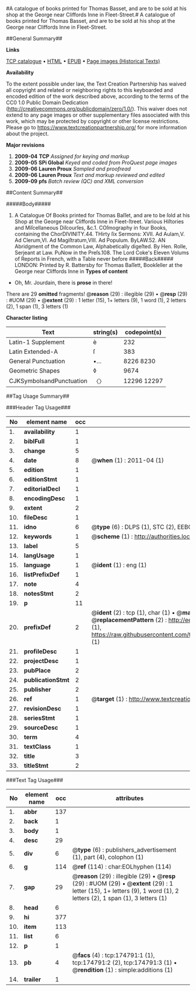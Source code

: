 #A catalogue of books printed for Thomas Basset, and are to be sold at his shop at the George near Cliffords Inne in Fleet-Street.#
A catalogue of books printed for Thomas Basset, and are to be sold at his shop at the George near Cliffords Inne in Fleet-Street.

##General Summary##

**Links**

[TCP catalogue](http://www.ota.ox.ac.uk/tcp/)  • 
[HTML](http://tei.it.ox.ac.uk/tcp/Texts-HTML/free/B01/B01518.html)  • 
[EPUB](http://tei.it.ox.ac.uk/tcp/Texts-EPUB/free/B01/B01518.epub) • 
[Page images (Historical Texts)](https://historicaltexts.jisc.ac.uk/eebo-51784365e)

**Availability**

To the extent possible under law, the Text Creation Partnership has waived all copyright and related or neighboring rights to this keyboarded and encoded edition of the work described above, according to the terms of the CC0 1.0 Public Domain Dedication (http://creativecommons.org/publicdomain/zero/1.0/). This waiver does not extend to any page images or other supplementary files associated with this work, which may be protected by copyright or other license restrictions. Please go to https://www.textcreationpartnership.org/ for more information about the project.

**Major revisions**

1. __2009-04__ __TCP__ *Assigned for keying and markup*
1. __2009-05__ __SPi Global__ *Keyed and coded from ProQuest page images*
1. __2009-06__ __Lauren Proux__ *Sampled and proofread*
1. __2009-06__ __Lauren Proux__ *Text and markup reviewed and edited*
1. __2009-09__ __pfs__ *Batch review (QC) and XML conversion*

##Content Summary##

#####Body#####

1. A Catalogue Of Books printed for Thomas Baſſet, and are to be ſold at his Shop at the George near Cliffords Inne in Fleet-ſtreet.
Various Hiſtories and Miſcellaneous Diſcourſes, &c.1. COſmography in four Books, containing the ChorDIVINITY.44. THirty ſix Sermons:
XVII. Ad Aulam,V. Ad Clerum,VI. Ad Magiſtratum,VIII. Ad Populum. ByLAW.52. AN Abridgment of the Common Law, Alphabetically digeſted. By Hen. Rolle, Serjeant at Law. PuNow in the Preſs.108. The Lord Coke's Eleven Volums of Reports in French, with a Table never before 
#####Back#####
LONDON: Printed by R. Battersby for Thomas Baſſett, Bookſeller at the George near Cliffords Inne in 
**Types of content**

  * Oh, Mr. Jourdain, there is **prose** in there!

There are 29 **omitted** fragments! 
 @__reason__ (29) : illegible (29)  •  @__resp__ (29) : #UOM (29)  •  @__extent__ (29) : 1 letter (15), 1+ letters (9), 1 word (1), 2 letters (2), 1 span (1), 3 letters (1)

**Character listing**


|Text|string(s)|codepoint(s)|
|---|---|---|
|Latin-1 Supplement|è|232|
|Latin Extended-A|ſ|383|
|General Punctuation|•…|8226 8230|
|Geometric Shapes|◊|9674|
|CJKSymbolsandPunctuation|〈〉|12296 12297|

##Tag Usage Summary##

###Header Tag Usage###

|No|element name|occ|attributes|
|---|---|---|---|
|1.|__availability__|1||
|2.|__biblFull__|1||
|3.|__change__|5||
|4.|__date__|8| @__when__ (1) : 2011-04 (1)|
|5.|__edition__|1||
|6.|__editionStmt__|1||
|7.|__editorialDecl__|1||
|8.|__encodingDesc__|1||
|9.|__extent__|2||
|10.|__fileDesc__|1||
|11.|__idno__|6| @__type__ (6) : DLPS (1), STC (2), EEBO-CITATION (1), OCLC (1), VID (1)|
|12.|__keywords__|1| @__scheme__ (1) : http://authorities.loc.gov/ (1)|
|13.|__label__|5||
|14.|__langUsage__|1||
|15.|__language__|1| @__ident__ (1) : eng (1)|
|16.|__listPrefixDef__|1||
|17.|__note__|4||
|18.|__notesStmt__|2||
|19.|__p__|11||
|20.|__prefixDef__|2| @__ident__ (2) : tcp (1), char (1)  •  @__matchPattern__ (2) : ([0-9\-]+):([0-9IVX]+) (1), (.+) (1)  •  @__replacementPattern__ (2) : http://eebo.chadwyck.com/downloadtiff?vid=$1&page=$2 (1), https://raw.githubusercontent.com/textcreationpartnership/Texts/master/tcpchars.xml#$1 (1)|
|21.|__profileDesc__|1||
|22.|__projectDesc__|1||
|23.|__pubPlace__|2||
|24.|__publicationStmt__|2||
|25.|__publisher__|2||
|26.|__ref__|1| @__target__ (1) : http://www.textcreationpartnership.org/docs/. (1)|
|27.|__revisionDesc__|1||
|28.|__seriesStmt__|1||
|29.|__sourceDesc__|1||
|30.|__term__|4||
|31.|__textClass__|1||
|32.|__title__|3||
|33.|__titleStmt__|2||


###Text Tag Usage###

|No|element name|occ|attributes|
|---|---|---|---|
|1.|__abbr__|137||
|2.|__back__|1||
|3.|__body__|1||
|4.|__desc__|29||
|5.|__div__|6| @__type__ (6) : publishers_advertisement (1), part (4), colophon (1)|
|6.|__g__|114| @__ref__ (114) : char:EOLhyphen (114)|
|7.|__gap__|29| @__reason__ (29) : illegible (29)  •  @__resp__ (29) : #UOM (29)  •  @__extent__ (29) : 1 letter (15), 1+ letters (9), 1 word (1), 2 letters (2), 1 span (1), 3 letters (1)|
|8.|__head__|6||
|9.|__hi__|377||
|10.|__item__|113||
|11.|__list__|6||
|12.|__p__|1||
|13.|__pb__|4| @__facs__ (4) : tcp:174791:1 (1), tcp:174791:2 (2), tcp:174791:3 (1)  •  @__rendition__ (1) : simple:additions (1)|
|14.|__trailer__|1||
